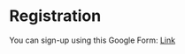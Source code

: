 
# Registration

You can sign-up using this Google Form:
[Link](https://forms.gle/zTQiVu5iYk22Yenn9)

